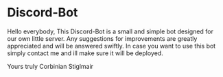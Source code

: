 # Discord-Bot
Hello everybody,
This Discord-Bot is a small and simple bot designed for our own little server.
Any suggestions for improvements are greatly appreciated and will be answered swiftly.
In case you want to use this bot simply contact me and ill make sure it will be deployed.

Yours truly
Corbinian Stiglmair
